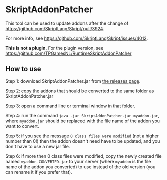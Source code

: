 # SkriptAddonPatcher
This tool can be used to update addons after the change of https://github.com/SkriptLang/Skript/pull/3924.

For more info, see https://github.com/SkriptLang/Skript/issues/4012.

**This is not a plugin.** For the plugin version, see https://github.com/TPGamesNL/RuntimeSkriptAddonPatcher

## How to use
Step 1: download SkriptAddonPatcher.jar from [the releases page](https://github.com/TPGamesNL/SkriptAddonPatcher/releases).

Step 2: copy the addons that should be converted to the same folder as SkriptAddonPatcher.jar

Step 3: open a command line or terminal window in that folder.

Step 4: run the command `java -jar SkriptAddonPatcher.jar myaddon.jar`, 
where `myaddon.jar` should be replaced with the file name of the addon you want to convert.

Step 5: if you see the message `0 class files were modified` (not a higher number than 0!) 
then the addon doesn't need have to be updated, and you don't have to use a new jar file. 

Step 6: if more then 0 class files were modified, copy the newly created file named `myaddon-CONVERTED.jar` 
to your server (where `myaddon` is the file name of the addon you converted) to use instead of the old version 
(you can rename it if you prefer that).
